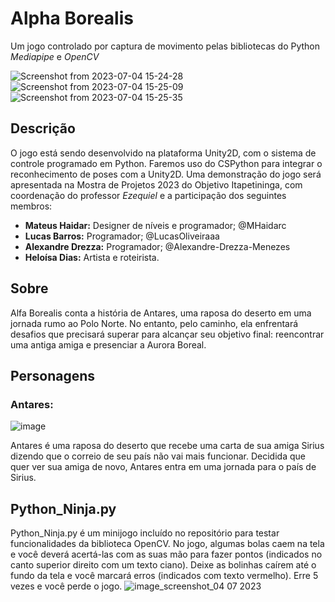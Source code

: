 # Alpha Borealis

Um jogo controlado por captura de movimento pelas bibliotecas do Python _Mediapipe_ e _OpenCV_

![Screenshot from 2023-07-04 15-24-28](https://github.com/MHaidarc/Alpha-Borealis/assets/114187667/c3638125-e0eb-4705-96c5-86ac983442d3)
![Screenshot from 2023-07-04 15-25-09](https://github.com/MHaidarc/Alpha-Borealis/assets/114187667/2600018c-7ffb-4996-9520-01532cd32f8f)
![Screenshot from 2023-07-04 15-25-35](https://github.com/MHaidarc/Alpha-Borealis/assets/114187667/65c0ed0a-b37e-4ad0-848f-d009ae1a4775)


## Descrição

O jogo está sendo desenvolvido na plataforma Unity2D, com o sistema de controle programado em Python. Faremos uso do CSPython para integrar o reconhecimento de poses com a Unity2D. Uma demonstração do jogo será apresentada na Mostra de Projetos 2023 do Objetivo Itapetininga, com coordenação do professor _Ezequiel_ e a participação dos seguintes membros:

- **Mateus Haidar:** Designer de níveis e programador; @MHaidarc
- **Lucas Barros:** Programador; @LucasOliveiraaa
- **Alexandre Drezza:** Programador; @Alexandre-Drezza-Menezes
- **Heloísa Dias:** Artista e roteirista.

## Sobre

Alfa Borealis conta a história de Antares, uma raposa do deserto em uma jornada rumo ao Polo Norte. No entanto, pelo caminho, ela enfrentará desafios que precisará superar para alcançar seu objetivo final: reencontrar uma antiga amiga e presenciar a Aurora Boreal.

## Personagens

### Antares:
![image](https://github.com/MHaidarc/Alpha-Borealis/assets/114187667/5346bbdb-9938-4f58-9b0c-23b1ca0c4804)

Antares é uma raposa do deserto que recebe uma carta de sua amiga Sirius dizendo que o correio de seu país não vai mais funcionar. Decidida que quer ver sua amiga de novo, Antares entra em uma jornada para o país de Sirius.

## Python_Ninja.py

Python_Ninja.py é um minijogo incluído no repositório para testar funcionalidades da biblioteca OpenCV. No jogo, algumas bolas caem na tela e você deverá acertá-las com as suas mão para fazer pontos (indicados no canto superior direito com um texto ciano). Deixe as bolinhas caírem até o fundo da tela e você marcará erros (indicados com texto vermelho). Erre 5 vezes e você perde o jogo.
![image_screenshot_04 07 2023](https://github.com/MHaidarc/Alpha-Borealis/assets/114187667/09fff2b0-bff7-4ac4-a428-a889660bc1fa)

